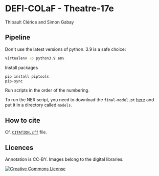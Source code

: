 # DEFI-COLaF - Theatre-17e

Thibault Clérice and Simon Gabay

## Pipeline

Don't use the latest versions of python. 3.9 is a safe choice:

```bash
virtualenv -p python3.9 env
```

Install packages
```bash
pip install piptools
pip-sync
```

Run scripts in the order of the numbering.

To run the NER script, you need to download the `final-model.pt` [here](https://huggingface.co/pjox/dalembert-classical-fr-ner/tree/main) and put it in a directory called `models`.


## How to cite

Cf. [`CITATION.cff`](https://github.com/DEFI-COLaF/TheatreLFSV2/blob/main/CITATION.CFF) file.

## Licences
Annotation is CC-BY. Images belong to the digital libraries.

<a rel="license" href="https://creativecommons.org/licenses/by/2.0"><img alt="Creative Commons License" style="border-width:0" src="https://i.creativecommons.org/l/by/2.0/88x31.png" /></a><br />
